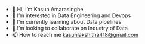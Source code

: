- 👋 Hi, I’m Kasun Amarasinghe
- 👀 I’m interested in Data Engineering and Devops
- 🌱 I’m currently learning about Data pipelines
- 💞️ I’m looking to collaborate on Industry of Data
- 📫 How to reach me kasunlakshitha418@gmail.com

<!---
kasun418/kasun418 is a ✨ special ✨ repository because its `README.md` (this file) appears on your GitHub profile.
You can click the Preview link to take a look at your changes.
--->
